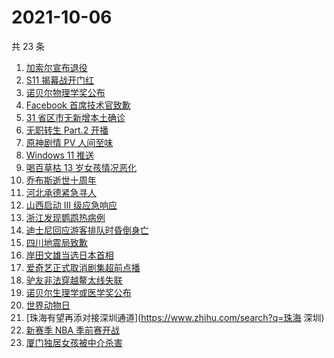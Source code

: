 # 2021-10-06

共 23 条

<!-- BEGIN -->
<!-- 最后更新时间 Wed Oct 06 2021 17:13:08 GMT+0800 (China Standard Time) -->

1. [加索尔宣布退役](https://www.zhihu.com/search?q=加索尔)
1. [S11 揭幕战开门红](https://www.zhihu.com/search?q=lng)
1. [诺贝尔物理学奖公布](https://www.zhihu.com/search?q=诺贝尔物理学奖)
1. [Facebook 首席技术官致歉](https://www.zhihu.com/search?q=Facebook)
1. [31 省区市无新增本土确诊](https://www.zhihu.com/search?q=全国疫情)
1. [无职转生 Part.2 开播](https://www.zhihu.com/search?q=无职转生)
1. [原神剧情 PV 人间至味](https://www.zhihu.com/search?q=原神)
1. [Windows 11 推送](https://www.zhihu.com/search?q=Windows11)
1. [喝百草枯 13 岁女孩情况恶化](https://www.zhihu.com/search?q=百草枯)
1. [乔布斯逝世十周年](https://www.zhihu.com/search?q=乔布斯)
1. [河北承德紧急寻人](https://www.zhihu.com/search?q=承德密切接触者)
1. [山西启动 Ⅲ 级应急响应](https://www.zhihu.com/search?q=山西)
1. [浙江发现鹦鹉热病例](https://www.zhihu.com/search?q=鹦鹉热)
1. [迪士尼回应游客排队时昏倒身亡](https://www.zhihu.com/search?q=迪士尼)
1. [四川地震局致歉](https://www.zhihu.com/search?q=四川地震)
1. [岸田文雄当选日本首相](https://www.zhihu.com/search?q=岸田文雄)
1. [爱奇艺正式取消剧集超前点播](https://www.zhihu.com/search?q=爱奇艺)
1. [驴友非法穿越鳌太线失联](https://www.zhihu.com/search?q=鳌太线)
1. [诺贝尔生理学或医学奖公布](https://www.zhihu.com/search?q=诺贝尔生理学或医学奖)
1. [世界动物日](https://www.zhihu.com/search?q=世界动物日)
1. [珠海有望再添对接深圳通道](https://www.zhihu.com/search?q=珠海 深圳)
1. [新赛季 NBA 季前赛开战](https://www.zhihu.com/search?q=NBA季前赛)
1. [厦门独居女孩被中介杀害](https://www.zhihu.com/search?q=独居女孩被杀)

<!-- END -->
